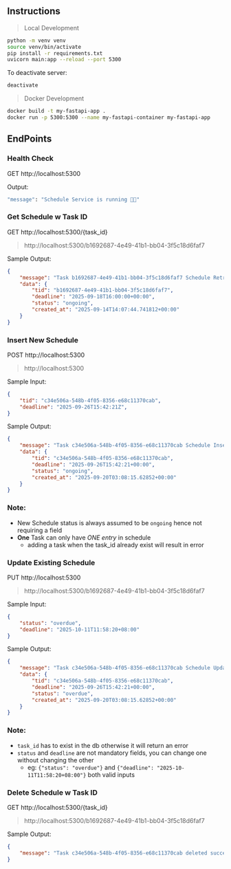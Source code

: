 ## Instructions
> Local Development
```bash
python -m venv venv
source venv/bin/activate
pip install -r requirements.txt
uvicorn main:app --reload --port 5300
```

To deactivate server:
```bash
deactivate
```
> Docker Development
```bash
docker build -t my-fastapi-app .
docker run -p 5300:5300 --name my-fastapi-container my-fastapi-app
```

## EndPoints

### Health Check

GET http://localhost:5300

Output:
```bash
"message": "Schedule Service is running 🚀😌"
```

### Get Schedule w Task ID

GET http://localhost:5300/{task_id}

> http://localhost:5300/b1692687-4e49-41b1-bb04-3f5c18d6faf7

Sample Output:
```json
{
	"message": "Task b1692687-4e49-41b1-bb04-3f5c18d6faf7 Schedule Retrieved Successfully",
	"data": {
		"tid": "b1692687-4e49-41b1-bb04-3f5c18d6faf7",
		"deadline": "2025-09-18T16:00:00+00:00",
		"status": "ongoing",
		"created_at": "2025-09-14T14:07:44.741812+00:00"
	}
}
```

### Insert New Schedule

POST http://localhost:5300

> http://localhost:5300

Sample Input:
```json
{
    "tid": "c34e506a-548b-4f05-8356-e68c11370cab",
    "deadline": "2025-09-26T15:42:21Z",
}
```

Sample Output:
```json
{
	"message": "Task c34e506a-548b-4f05-8356-e68c11370cab Schedule Inserted Successfully",
	"data": {
		"tid": "c34e506a-548b-4f05-8356-e68c11370cab",
		"deadline": "2025-09-26T15:42:21+00:00",
		"status": "ongoing",
		"created_at": "2025-09-20T03:08:15.62852+00:00"
	}
}
```

### Note:
- New Schedule status is always assumed to be `ongoing` hence not requiring a field
- **One** Task can only have *ONE entry* in schedule
    - adding a task when the task_id already exist will result in error


### Update Existing Schedule

PUT http://localhost:5300

> http://localhost:5300/b1692687-4e49-41b1-bb04-3f5c18d6faf7

Sample Input:
```json
{
    "status": "overdue",
    "deadline": "2025-10-11T11:58:20+08:00"
}
```

Sample Output:
```json
{
	"message": "Task c34e506a-548b-4f05-8356-e68c11370cab Schedule Updated Successfully",
	"data": {
		"tid": "c34e506a-548b-4f05-8356-e68c11370cab",
		"deadline": "2025-09-26T15:42:21+00:00",
		"status": "overdue",
		"created_at": "2025-09-20T03:08:15.62852+00:00"
	}
}
```

### Note:
- `task_id` has to exist in the db otherwise it will return an error
- `status` and `deadline` are not mandatory fields, you can change one without changing the other
    - eg: `{"status": "overdue"}` and `{"deadline": "2025-10-11T11:58:20+08:00"}` both valid inputs


### Delete Schedule w Task ID

GET http://localhost:5300/{task_id}

> http://localhost:5300/b1692687-4e49-41b1-bb04-3f5c18d6faf7

Sample Output:
```json
{
	"message": "Task c34e506a-548b-4f05-8356-e68c11370cab deleted successfully"
}
```